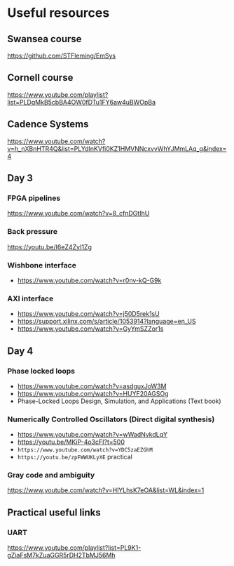 # Useful resources

## Swansea course

https://github.com/STFleming/EmSys

## Cornell course

https://www.youtube.com/playlist?list=PLDqMkB5cbBA4OW0fDTu1FY6aw4uBWOpBa

## Cadence Systems

https://www.youtube.com/watch?v=h_nXBnHTR4Q&list=PLYdInKVfi0KZ1HMVNNcxvvWhYJMmLAq_g&index=4

## Day 3

### FPGA pipelines

https://www.youtube.com/watch?v=8_cfnDGtIhU

### Back pressure

https://youtu.be/I6eZ4ZyI1Zg

### Wishbone interface

- https://www.youtube.com/watch?v=r0nv-kQ-G9k

### AXI interface

- https://www.youtube.com/watch?v=j50D5rek1sU
- https://support.xilinx.com/s/article/1053914?language=en_US
- https://www.youtube.com/watch?v=GyYmSZZor1s

## Day 4

### Phase locked loops

- https://www.youtube.com/watch?v=asdguxJoW3M
- https://www.youtube.com/watch?v=HUYF20AGSOg
- Phase-Locked Loops Design, Simulation, and Applications (Text book)

### Numerically Controlled Oscillators (Direct digital synthesis)

- https://www.youtube.com/watch?v=wWadNvkdLqY
- https://youtu.be/MKiP-4o3cFI?t=500
- `https://www.youtube.com/watch?v=YDC5zaEZGhM`
- `https://youtu.be/zpFWWUKLyXE` practical

### Gray code and ambiguity

https://www.youtube.com/watch?v=HlYLhsK7eOA&list=WL&index=1

## Practical useful links 

### UART
https://www.youtube.com/playlist?list=PL9K1-gZiaFsM7kZuaGGR5rDH2TbMJ56Mh

